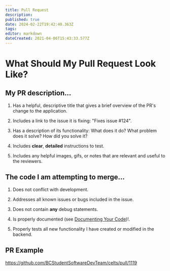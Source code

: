 ```yaml
---
title: Pull Request
description: 
published: true
date: 2024-02-22T19:42:40.363Z
tags: 
editor: markdown
dateCreated: 2021-04-06T15:43:33.577Z
---
```


# What Should My Pull Request Look Like?

## My PR description...
1. Has a helpful, descriptive title that gives a brief overview of the PR's change to the application. 

2. Includes a link to the issue it is fixing: "Fixes issue #124".

3. Has a description of its functionality: What does it do? What problem does it solve? How did you solve it?

4. Includes **clear**, **detailed** instructions to test.

5. Includes any helpful images, gifs, or notes that are relevant and useful to the reviewers.

## The code I am attempting to merge...
1. Does not conflict with development.

2. Addresses all known issues or bugs included in the issue.

3. Does not contain **any** debug statements.

4. Is properly documented (see [Documenting Your Code](/ssdt-program/documenting-your-code))!.

5. Properly tests all new functionality I have created or modified in the backend.

## PR Example

https://github.com/BCStudentSoftwareDevTeam/celts/pull/1119